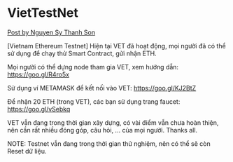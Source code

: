 # VietTestNet

[Post by Nguyen Sy Thanh Son](https://www.facebook.com/groups/1561844270543595/permalink/1690913957636625/)

[Vietnam Ethereum Testnet]
Hiện tại VET đã hoạt động, mọi người đã có thể sử dụng để chạy thử Smart Contract, gửi nhận ETH.

Mọi người có thể dựng node tham gia VET, xem hướng dẫn: https://goo.gl/R4ro5x

Sử dụng ví METAMASK để kết nối vào VET: https://goo.gl/KJ2BtZ

Để nhận 20 ETH (trong VET), các bạn sử dụng trang faucet: https://goo.gl/vSebkq

VET vẫn đang trong thời gian xây dựng, có vài điểm vẫn chưa hoàn thiện, nên cần rất nhiều đóng góp, câu hỏi, ... của mọi người. Thanks all.

NOTE: Testnet vẫn đang trong thời gian thử nghiệm, nên có thể sẽ còn Reset dữ liệu.